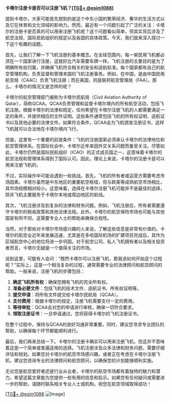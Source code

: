 **卡塔尔注册卡是否可以注册飞机？[[TG💪+ @esim1088](https://t.me/s/esim1088)]**

提到卡塔尔，大家可能首先想到的是这个中东小国的繁荣经济、奢华的生活方式以及它在体育和文化领域的影响力。然而，最近有一个问题引起了广泛的关注：卡塔尔的注册卡是否真的可以用来注册飞机呢？这个问题看似简单，但其实背后涉及了航空法规、国际民航组织的规定以及各国的具体政策。今天，我们就来深入探讨一下这个有趣的话题。

首先，让我们了解一下飞机注册的基本概念。在全球范围内，每一架民用飞机都必须在一个国家进行注册，这就好比汽车需要车牌一样。飞机注册的主要目的是为了明确所有权归属，并确保飞机符合相关的安全和适航标准。每个国家都有自己的航空管理机构，负责监督和管理本国的飞机注册事务。例如，在中国，是由中国民用航空局（CAAC）负责飞机注册；而在美国，则是联邦航空管理局（FAA）。那么，卡塔尔的情况又是怎样的呢？

卡塔尔的航空管理部门被称为卡塔尔民航局（Civil Aviation Authority of Qatar），简称QCAA。QCAA负责管理和监督卡塔尔境内的所有航空活动，包括飞机注册。根据卡塔尔的法律和规定，任何希望在卡塔尔注册飞机的人都需要满足一定的条件，并提供相应的文件证明。这些条件通常包括飞机的所有权证明、适航证书以及其他必要的法律文件。如果符合条件，QCAA会为飞机颁发注册证书，这样飞机就可以合法地在卡塔尔境内飞行。

但是，这里有一个重要的前提条件：飞机的注册国家必须承认卡塔尔的法律地位和航空管理体系。在国际社会中，卡塔尔近年来因外交关系问题而备受关注。尽管如此，卡塔尔仍然是国际民航组织（ICAO）的正式成员国之一，这意味着卡塔尔的航空法规和管理体系得到了国际认可。因此，理论上来说，卡塔尔的注册卡是可以用来注册飞机的。

不过，实际操作中可能会遇到一些挑战。首先，飞机的所有者或运营方需要考虑市场因素。卡塔尔虽然是中东地区的重要航空枢纽，但与欧美等成熟航空市场相比，其市场规模相对较小。这意味着，选择在卡塔尔注册飞机可能并不是最佳的选择，除非飞机主要服务于卡塔尔本地或周边地区的航线。

其次，飞机注册涉及到复杂的法律和财务问题。例如，飞机注册后，所有者需要遵守卡塔尔的税收政策和其他法律法规。此外，卡塔尔的航空保险市场也可能与其他国家有所不同，这需要专业人士的帮助来确保合规性。

当然，对于那些对卡塔尔市场感兴趣的人来说，了解这些信息是非常有价值的。卡塔尔的航空业近年来发展迅速，尤其是在多哈国际机场的扩建项目完成后，其作为区域航空中心的地位将进一步巩固。对于航空公司、私人飞机拥有者以及相关投资者而言，卡塔尔无疑是一个值得关注的市场。

说到这里，可能有人会问：“既然卡塔尔可以注册飞机，那我该如何开始这个过程呢？”实际上，这是一个相当复杂的过程，通常需要专业的法律顾问和航空顾问的帮助。一般来说，注册飞机的步骤包括：

1. **确定飞机所有权**：确保您拥有飞机的完全所有权。
2. **准备必要文件**：包括飞机的技术文件、适航证书、所有权证明等。
3. **提交申请**：将所有文件提交给卡塔尔民航局（QCAA）。
4. **支付费用**：根据卡塔尔的规定，注册飞机需要支付一定的费用。
5. **等待审批**：QCAA会对您的申请进行审核，确保一切符合要求。
6. **领取注册证书**：一旦申请通过，您将获得卡塔尔的飞机注册证书。

在整个过程中，保持与QCAA的良好沟通非常重要。同时，建议您寻求专业团队的帮助，以确保每个环节都能顺利进行。

最后，我们再来总结一下。卡塔尔的注册卡确实可以用来注册飞机，但这并不意味着这是一个简单或普遍适用的选择。飞机注册涉及众多法律和财务问题，需要仔细评估和规划。如果您对卡塔尔的航空市场感兴趣，或者正在考虑在卡塔尔注册飞机，建议您咨询专业的法律顾问和航空顾问，以确保您的计划能够顺利实施。

无论您是航空爱好者还是行业从业者，卡塔尔的航空市场都有着独特的魅力和潜力。希望这篇文章能为您提供一些有用的信息和启示。如果您有任何疑问或需要进一步的帮助，请随时联系相关专业人士或机构。祝您在航空领域取得成功！

[[TG💪+ @esim1088](https://t.me/s/esim1088) ![Image](https://i.postimg.cc/4NQfJmqS/Snipaste-2025-05-13-00-14-12.png)]